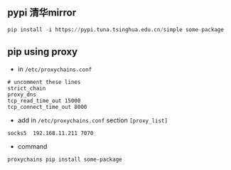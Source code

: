 
## pypi 清华mirror
``` python
pip install -i https://pypi.tuna.tsinghua.edu.cn/simple some-package
```

## pip using proxy
* in `/etc/proxychains.conf`
```
# uncomment these lines
strict_chain
proxy_dns
tcp_read_time_out 15000
tcp_connect_time_out 8000
```
* add in `/etc/proxychains.conf` section `[proxy_list]`
```
socks5  192.168.11.211 7070
```
* command
```
proxychains pip install some-package
```
